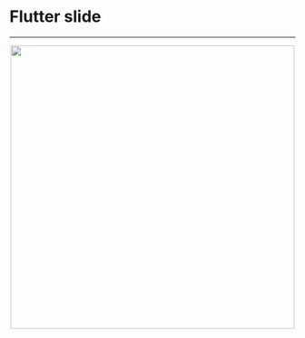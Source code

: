 # Flutter slide
---
<p align="center">
      <img width="500" src="https://user-images.githubusercontent.com/51033703/228895002-8ddb3bd2-0a02-4d5b-a867-79bd5d79cc9c.png">
 </p>
